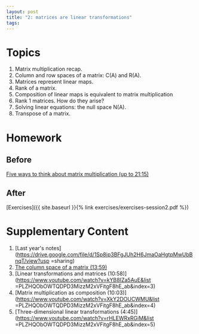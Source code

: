 ```yaml
---
layout: post
title: "2: matrices are linear transformations"
tags:
---
```


# Topics

1. Matrix multiplication recap.
2. Column and row spaces of a matrix: C(A) and R(A).
3. Matrices represent linear maps.
4. Rank of a matrix.
5. Composition of linear maps is equivalent to matrix multiplication
6. Rank 1 matrices. How do they arise?
7. Solving linear equations: the null space N(A).
8. Transpose of a matrix.


# Homework

## Before

[Five ways to think about matrix multiplication (up to 21:15)](https://www.youtube.com/watch?v=FX4C-JpTFgY)

## After

[Exercises]({{ site.baseurl }}{% link exercises/exercises-session2.pdf %})

# Supplementary Content

1. [Last year's notes](https://drive.google.com/file/d/1Sp8ip3BFgJUh2H6JmaOaHgtpMwUbBnqT/view?usp
=sharing)
2. [The column space of a matrix (13:59)](https://www.youtube.com/watch?v=azzrfdysfI0)
3. [Linear transformations and matrices (10:58)](https://www.youtube.com/watch?v=kYB8IZa5AuE&list
=PLZHQObOWTQDPD3MizzM2xVFitgF8hE_ab&index=3)
4. [Matrix multiplication as composition (10:03)](https://www.youtube.com/watch?v=XkY2DOUCWMU&list
=PLZHQObOWTQDPD3MizzM2xVFitgF8hE_ab&index=4)
5. [Three-dimensional linear transformations (4:45)](https://www.youtube.com/watch?v=rHLEWRxRGiM&list
=PLZHQObOWTQDPD3MizzM2xVFitgF8hE_ab&index=5)
